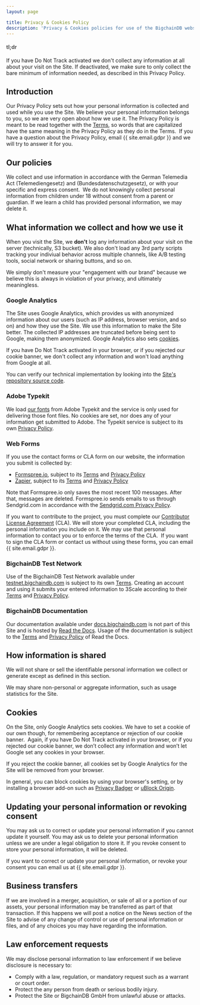 ```yaml
---
layout: page

title: Privacy & Cookies Policy
description: 'Privacy & Cookies policies for use of the BigchainDB website.'
---
```


<div class="lead"><h4 style="opacity:.75;">tl;dr</h4> If you have Do Not Track activated we don't collect any information at all about your visit on the Site. If deactivated, we make sure to only collect the bare minimum of information needed, as described in this Privacy Policy.</div>

## Introduction

Our Privacy Policy sets out how your personal information is collected and used while you use the Site. We believe your personal information belongs to you, so we are very open about how we use it. The Privacy Policy is meant to be read together with the [Terms](https://bigchaindb.com/terms), so words that are capitalized have the same meaning in the Privacy Policy as they do in the Terms.
​
If you have a question about the Privacy Policy, email {{ site.email.gdpr }} and we will try to answer it for you.

## Our policies

We collect and use information in accordance with the German Telemedia Act (Telemediengesetz) and (Bundesdatenschutzgesetz), or with your specific and express consent.
​
We do not knowingly collect personal information from children under 18 without consent from a parent or guardian. If we learn a child has provided personal information, we may delete it.

## What information we collect and how we use it

When you visit the Site, we **don't** log any information about your visit on the server (technically, S3 bucket). We also don't load any 3rd party scripts tracking your indiviual behavior across multiple channels, like A/B testing tools, social network or sharing buttons, and so on.

We simply don't measure your "engagement with our brand" because we believe this is always in violation of your privacy, and ultimately meaningless.

### Google Analytics

The Site uses Google Analytics, which provides us with anonymized information about our users (such as IP address, browser version, and so on) and how they use the Site. We use this information to make the Site better. The collected IP addresses are truncated before being sent to Google, making them anonymized. Google Analytics also sets [cookies](#cookies).

If you have Do Not Track activated in your browser, or if you rejected our cookie banner, we don't collect any information and won't load anything from Google at all.

You can verify our technical implementation by looking into the [Site's repository source code](https://github.com/bigchaindb/site/blob/master/_src/_includes/scripts.html#L20).

### Adobe Typekit

We load [our fonts](https://www.bigchaindb.com/styleguide/#typography) from Adobe Typekit and the service is only used for delivering those font files. No cookies are set, nor does any of your information get submitted to Adobe. The Typekit service is subject to its own [Privacy Policy](https://www.adobe.com/privacy/policies/typekit.html).

### Web Forms

If you use the contact forms or CLA form on our website, the information you submit is collected by:

- [Formspree.io](https://formspree.io/), subject to its [Terms](https://formspree.io/static/TermsOfUse.pdf) and [Privacy Policy](https://formspree.io/static/PrivacyPolicy.pdf)
- [Zapier](https://zapier.com), subject to its [Terms](https://zapier.com/terms/) and [Privacy Policy](https://zapier.com/privacy/)

Note that Formspree.io only saves the most recent 100 messages. After that, messages are deleted. Formspree.io sends emails to us through Sendgrid.com in accordance with the [Sendgrid.com Privacy Policy](https://sendgrid.com/privacy).

If you want to contribute to the project, you must complete our [Contributor License Agreement](https://www.bigchaindb.com/cla) (CLA). We will store your completed CLA, including the personal information you include on it. We may use that personal information to contact you or to enforce the terms of the CLA.
​
If you want to sign the CLA form or contact us without using these forms, you can email {{ site.email.gdpr }}.

### BigchainDB Test Network

Use of the BigchainDB Test Network available under [testnet.bigchaindb.com](https://testnet.bigchaindb.com) is subject to its own [Terms](https://testnet.bigchaindb.com/terms-network). Creating an account and using it submits your entered information to 3Scale according to their [Terms](https://www.3scale.net/terms-and-conditions/) and [Privacy Policy](https://www.redhat.com/en/about/privacy-policy).

### BigchainDB Documentation

Our documentation available under [docs.bigchaindb.com](https://docs.bigchaindb.com) is not part of this Site and is hosted by [Read the Docs](https://readthedocs.com). Usage of the documentation is subject to the [Terms](https://readthedocs.com/terms/) and [Privacy Policy](https://docs.readthedocs.io/en/latest/privacy-policy.html) of Read the Docs.

## How information is shared

We will not share or sell the identifiable personal information we collect or generate except as defined in this section.

We may share non-personal or aggregate information, such as usage statistics for the Site.

## Cookies

On the Site, only Google Analytics sets cookies. We have to set a cookie of our own though, for remembering acceptance or rejection of our cookie banner.
​
Again, if you have Do Not Track activated in your browser, or if you rejected our cookie banner, we don’t collect any information and won’t let Google set any cookies in your browser.

If you reject the cookie banner, all cookies set by Google Analytics for the Site will be removed from your browser.

In general, you can block cookies by using your browser's setting, or by installing a browser add-on such as [Privacy Badger](https://www.eff.org/privacybadger) or [uBlock Origin](https://github.com/gorhill/uBlock).

## Updating your personal information or revoking consent

You may ask us to correct or update your personal information if you cannot update it yourself. You may ask us to delete your personal information unless we are under a legal obligation to store it. If you revoke consent to store your personal information, it will be deleted.

If you want to correct or update your personal information, or revoke your consent you can email us at {{ site.email.gdpr }}.

## Business transfers

If we are involved in a merger, acquisition, or sale of all or a portion of our assets, your personal information may be transferred as part of that transaction. If this happens we will post a notice on the News section of the Site to advise of any change of control or use of personal information or files, and of any choices you may have regarding the information.

## Law enforcement requests

We may disclose personal information to law enforcement if we believe disclosure is necessary to:
- Comply with a law, regulation, or mandatory request such as a warrant or court order.
- Protect the any person from death or serious bodily injury.
- Protect the Site or BigchainDB GmbH from unlawful abuse or attacks.

